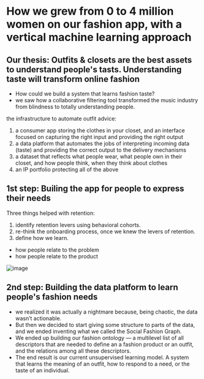 # How we grew from 0 to 4 million women on our fashion app, with a vertical machine learning approach

## Our thesis: Outfits & closets are the best assets to understand people's tasts. Understanding taste will transform online fashion

- How could we build a system that learns fashion taste?
- we saw how a collaborative filtering tool transformed the music industry from blindness to totally understanding people.

the infrastructure to automate outfit advice:

1. a consumer app storing the clothes in your closet, and an interface focused on capturing the right input and providing the right output
1. a data platform that automates the jobs of interpreting incoming data (taste) and providing the correct output to the delivery mechanisms
1. a dataset that reflects what people wear, what people own in their closet, and how people think, when they think about clothes
1. an IP portfolio protecting all of the above

## 1st step: Builing the app for people to express their needs

Three things helped with retention:

1. identify retention levers using behavioral cohorts.
1. re-think the onboarding process, once we knew the levers of retention.
1. define how we learn.

- how people relate to the problem
- how people relate to the product

![image](https://miro.medium.com/v2/resize:fit:720/format:webp/1*CSql8uQfM2HBxTSCrqH_nQ.png)

## 2nd step: Building the data platform to learn people's fashion needs

- we realized it was actually a nightmare because, being chaotic, the data wasn’t actionable.
- But then we decided to start giving some structure to parts of the data, and we ended inventing what we called the Social Fashion Graph.
- We ended up building our fashion ontology — a multilevel list of all descriptors that are needed to define an a fashion product or an outfit, and the relations among all these descriptors.
- The end result is our current unsupervised learning model. A system that learns the meaning of an outfit, how to respond to a need, or the taste of an individual.
